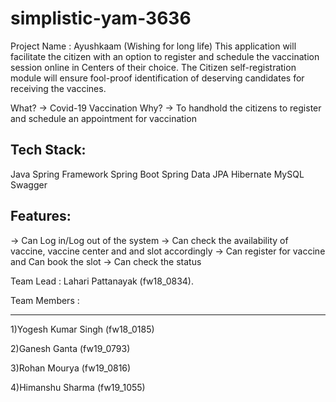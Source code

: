 # simplistic-yam-3636


Project Name : Ayushkaam (Wishing for long life)
This application will facilitate the citizen with an option to register and schedule the vaccination session 
online in Centers of their choice. The Citizen self-registration module will ensure fool-proof identification
of deserving candidates for receiving the vaccines.

What? -> Covid-19 Vaccination 
Why? -> To handhold the citizens to register and schedule an appointment for vaccination 

Tech Stack:
-----------
Java
Spring Framework
Spring Boot
Spring Data JPA
Hibernate
MySQL
Swagger

Features:
--------
-> Can Log in/Log out of the system
-> Can check the availability of vaccine, vaccine center and and slot accordingly
-> Can register for vaccine and Can book the slot
-> Can check the status

Team Lead : Lahari Pattanayak (fw18_0834).

Team Members :
***********

 1)Yogesh Kumar Singh (fw18_0185)

 2)Ganesh Ganta (fw19_0793)

 3)Rohan Mourya (fw19_0816)

 4)Himanshu Sharma  (fw19_1055)
